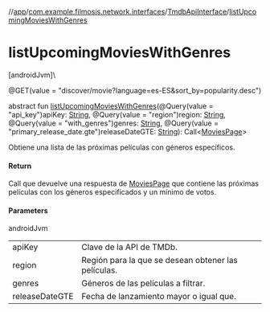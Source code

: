 //[app](../../../index.md)/[com.example.filmosis.network.interfaces](../index.md)/[TmdbApiInterface](index.md)/[listUpcomingMoviesWithGenres](list-upcoming-movies-with-genres.md)

# listUpcomingMoviesWithGenres

[androidJvm]\

@GET(value = &quot;discover/movie?language=es-ES&amp;sort_by=popularity.desc&quot;)

abstract fun [listUpcomingMoviesWithGenres](list-upcoming-movies-with-genres.md)(@Query(value = &quot;api_key&quot;)apiKey: [String](https://kotlinlang.org/api/latest/jvm/stdlib/kotlin/-string/index.html), @Query(value = &quot;region&quot;)region: [String](https://kotlinlang.org/api/latest/jvm/stdlib/kotlin/-string/index.html), @Query(value = &quot;with_genres&quot;)genres: [String](https://kotlinlang.org/api/latest/jvm/stdlib/kotlin/-string/index.html), @Query(value = &quot;primary_release_date.gte&quot;)releaseDateGTE: [String](https://kotlinlang.org/api/latest/jvm/stdlib/kotlin/-string/index.html)): Call&lt;[MoviesPage](../../com.example.filmosis.data.model.tmdb/-movies-page/index.md)&gt;

Obtiene una lista de las próximas películas con géneros específicos.

#### Return

Call que devuelve una respuesta de [MoviesPage](../../com.example.filmosis.data.model.tmdb/-movies-page/index.md) que contiene las próximas películas con los géneros especificados y un mínimo de votos.

#### Parameters

androidJvm

| | |
|---|---|
| apiKey | Clave de la API de TMDb. |
| region | Región para la que se desean obtener las películas. |
| genres | Géneros de las películas a filtrar. |
| releaseDateGTE | Fecha de lanzamiento mayor o igual que. |
